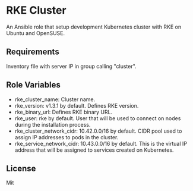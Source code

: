 RKE Cluster
=========

An Ansible role that setup development Kubernetes cluster with RKE on Ubuntu and OpenSUSE.

Requirements
--------------
Inventory file with server IP in group calling "cluster".

Role Variables
--------------

* rke_cluster_name: Cluster name.
* rke_version: v1.3.1 by default. Defines RKE version.
* rke_binary_url: Defines RKE binary URL.
* rke_user: rke by default. User that will be used to connect on nodes during the installation process.
* rke_cluster_network_cidr: 10.42.0.0/16 by default. CIDR pool used to assign IP addresses to pods in the cluster.
* rke_service_network_cidr: 10.43.0.0/16 by default. This is the virtual IP address that will be assigned to services created on Kubernetes.

License
-------

Mit
